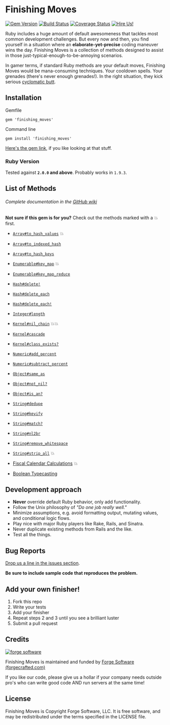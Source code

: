 # Finishing Moves
[![Gem Version](https://badge.fury.io/rb/finishing_moves.svg)](https://rubygems.org/gems/finishing_moves)
[![Build Status](https://travis-ci.org/forgecrafted/finishing_moves.svg?branch=master)](https://travis-ci.org/forgecrafted/finishing_moves)
[![Coverage Status](https://coveralls.io/repos/forgecrafted/finishing_moves/badge.svg?branch=master)](https://coveralls.io/r/forgecrafted/finishing_moves?branch=master)
[![Hire Us!](https://img.shields.io/badge/pros-for%20hire-F7931E.svg)](http://www.forgecrafted.com)

Ruby includes a huge amount of default awesomeness that tackles most common development challenges. But every now and then, you find yourself in a situation where an **elaborate-yet-precise** coding maneuver wins the day. Finishing Moves is a collection of methods designed to assist in those just-typical-enough-to-be-annoying scenarios.

In gamer terms, if standard Ruby methods are your default moves, Finishing Moves would be mana-consuming techniques. Your cooldown spells. Your grenades (there's never enough grenades!). In the right situation, they kick serious [cyclomatic butt](https://en.wikipedia.org/wiki/Cyclomatic_complexity).

## Installation

Gemfile
```
gem 'finishing_moves'
```

Command line
```
gem install 'finishing_moves'
```
[Here's the gem link](https://rubygems.org/gems/finishing_moves), if you like looking at that stuff.

### Ruby Version

Tested against **`2.0.0` and above**. Probably works in `1.9.3`.

## List of Methods
###### Complete documentation in the [GitHub wiki](https://github.com/forgecrafted/finishing_moves/wiki)

**Not sure if this gem is for you?** Check out the methods marked with a :boom: first.

  - [`Array#to_hash_values`](https://github.com/forgecrafted/finishing_moves/wiki/Array#arrayto_hash_values) :boom:
  - [`Array#to_indexed_hash`](https://github.com/forgecrafted/finishing_moves/wiki/Array#arrayto_indexed_hash)
  - [`Array#to_hash_keys`](https://github.com/forgecrafted/finishing_moves/wiki/Array#arrayto_hash_keys)
  - [`Enumerable#key_map`](https://github.com/forgecrafted/finishing_moves/wiki/Enumerable#enumerablekey_map) :boom:
  - [`Enumerable#key_map_reduce`](https://github.com/forgecrafted/finishing_moves/wiki/Enumerable#enumerablekey_map_reduce)
  - [`Hash#delete!`](https://github.com/forgecrafted/finishing_moves/wiki/Hash#hashdelete)
  - [`Hash#delete_each`](https://github.com/forgecrafted/finishing_moves/wiki/Hash#hashdelete_each)
  - [`Hash#delete_each!`](https://github.com/forgecrafted/finishing_moves/wiki/Hash#hashdelete_each-1)
  - [`Integer#length`](https://github.com/forgecrafted/finishing_moves/wiki/Numeric#integerlength)
  - [`Kernel#nil_chain`](https://github.com/forgecrafted/finishing_moves/wiki/Kernel#kernelnil_chain) :boom::boom:
  - [`Kernel#cascade`](https://github.com/forgecrafted/finishing_moves/wiki/Kernel#kernelcascade)
  - [`Kernel#class_exists?`](https://github.com/forgecrafted/finishing_moves/wiki/Kernel#kernelclass_exists)
  - [`Numeric#add_percent`](https://github.com/forgecrafted/finishing_moves/wiki/Numeric#numericadd_percent)
  - [`Numeric#subtract_percent`](https://github.com/forgecrafted/finishing_moves/wiki/Numeric#numericsubtract_percent)
  - [`Object#same_as`](https://github.com/forgecrafted/finishing_moves/wiki/Object#objectsame_as)
  - [`Object#not_nil?`](https://github.com/forgecrafted/finishing_moves/wiki/Object#objectnot_nil)
  - [`Object#is_an?`](https://github.com/forgecrafted/finishing_moves/wiki/Object#objectis_an)
  - [`String#dedupe`](https://github.com/forgecrafted/finishing_moves/wiki/String#stringdedupe)
  - [`String#keyify`](https://github.com/forgecrafted/finishing_moves/wiki/String#stringkeyify)
  - [`String#match?`](https://github.com/forgecrafted/finishing_moves/wiki/String#stringmatch)
  - [`String#nl2br`](https://github.com/forgecrafted/finishing_moves/wiki/String#stringnl2br)
  - [`String#remove_whitespace`](https://github.com/forgecrafted/finishing_moves/wiki/String#stringremove_whitespace)
  - [`String#strip_all`](https://github.com/forgecrafted/finishing_moves/wiki/String#stringstrip_all) :boom:


  - [Fiscal Calendar Calculations](https://github.com/forgecrafted/finishing_moves/wiki/Fiscal-Calendar-Calculations) :boom:
  - [Boolean Typecasting](https://github.com/forgecrafted/finishing_moves/wiki/Boolean-Typecasting)

## Development approach

- **Never** override default Ruby behavior, only add functionality.
- Follow the Unix philosophy of *"Do one job really well."*
- Minimize assumptions, e.g. avoid formatting output, mutating values, and conditional logic flows.
- Play nice with major Ruby players like Rake, Rails, and Sinatra.
- Never duplicate existing methods from Rails and the like.
- Test all the things.

## Bug Reports

[Drop us a line in the issues section](https://github.com/forgecrafted/finishing_moves/issues).

**Be sure to include sample code that reproduces the problem.**

## Add your own finisher!

1. Fork this repo
2. Write your tests
3. Add your finisher
4. Repeat steps 2 and 3 until you see a brilliant luster
5. Submit a pull request

## Credits

[![forge software](http://www.forgecrafted.com/logo.png)](http://www.forgecrafted.com)

Finishing Moves is maintained and funded by [Forge Software (forgecrafted.com)](http://www.forgecrafted.com)

If you like our code, please give us a hollar if your company needs outside pro's who can write good code AND run servers at the same time!

## License

Finishing Moves is Copyright Forge Software, LLC. It is free software, and may be redistributed under the terms specified in the LICENSE file.
